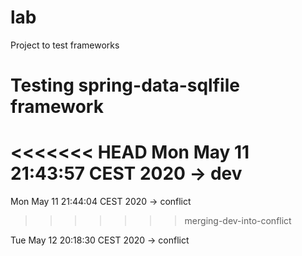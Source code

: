 # lab
Project to test frameworks

# Testing spring-data-sqlfile framework

<<<<<<< HEAD
Mon May 11 21:43:57 CEST 2020 -> dev 
=======
Mon May 11 21:44:04 CEST 2020 -> conflict 
>>>>>>> merging-dev-into-conflict

Tue May 12 20:18:30 CEST 2020 -> conflict 

